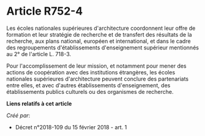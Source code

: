 # Article R752-4

Les écoles nationales supérieures d'architecture coordonnent leur offre de formation et leur stratégie de recherche et de
transfert des résultats de la recherche, aux plans national, européen et international, et dans le cadre des regroupements
d'établissements d'enseignement supérieur mentionnés au 2° de l'article L. 718-3.

Pour l'accomplissement de leur mission, et notamment pour mener des actions de coopération avec des institutions étrangères,
les écoles nationales supérieures d'architecture peuvent conclure des partenariats entre elles, et avec d'autres
établissements d'enseignement, des établissements publics culturels ou des organismes de recherche.

**Liens relatifs à cet article**

_Créé par_:

  - Décret n°2018-109 du 15 février 2018 - art. 1

